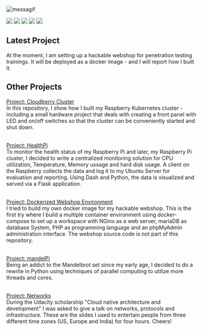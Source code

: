 ![messagif](https://user-images.githubusercontent.com/12532513/151534208-7b6376cf-e067-4eb5-a2db-e25843ef36ec.gif)

![](https://github-profile-summary-cards.vercel.app/api/cards/profile-details?username=jegali&theme=vue)
![](https://github-profile-summary-cards.vercel.app/api/cards/repos-per-language?username=jegali&theme=default)
![](https://github-profile-summary-cards.vercel.app/api/cards/most-commit-language?username=jegali&theme=default)
![](https://github-profile-summary-cards.vercel.app/api/cards/stats?username=jegali&theme=default)
![](https://github-profile-summary-cards.vercel.app/api/cards/productive-time?username=jegali&theme=default)

## Latest Project
At the moment, I am setting up a hackable webshop for penetration testing trainings. It will be deployed as a docker image - and I will report how I built it.

## Other Projects
[Project: Cloudberry Cluster](https://github.com/jegali/Cloudberry-Cluster) <br/>
In this repository, I show how I built my Raspberry Kubernetes cluster - including a small hardware project that deals with creating a front panel with LED and on/off switches so that the cluster can be conveniently started and shut down. <br/><br/>

[Project: HealthPi](https://github.com/jegali/HealthPi) <br/>
To monitor the health status of my Raspberry Pi and later, my Raspberry Pi cluster, I decided to write a centralized monitoring solution for CPU utilization, Temperature, Memory ussage and hard disk usage. A client on the Raspberry collects the data and log it to my Ubuntu Server for evaluation and reporting. Using Dash and Python, the data is visualized and served via a Flask application. <br/><br/>

[Project: Dockerized Webshop Environment](https://github.com/jegali/docker-nginx-mysql-php-phpmyadmin) <br/>
I tried to build my own docker image for my hackable webshop. This is the first try where I build a multiple container environment using docker-compose to set up a workspace with NGinx as a web server, mariaDB as database System, PHP as programming language and an phpMyAdmin administration interface. The webshop source code is not part of this repository.<br/><br/>

[Project: mandelPi](https://github.com/jegali/MandelPi) <br/>
Being an addict to the Mandelbrot set since my early age, I decided to do a rewrite in Python using techniques of parallel computing to utilize more threads and cores.<br/><br/>

[Project: Networks](https://github.com/jegali/networks) <br/>
During the Udacity scholarship "Cloud native architecture and development" I was asked to give a talk on networks, protocols and infrastructure. These are the slides I used to entertain people from three different time zones (US, Europe and India) for four hours. Cheers!<br/><br/>
